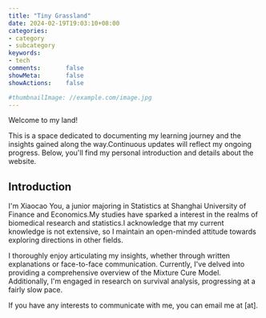 ```yaml
---
title: "Tiny Grassland"
date: 2024-02-19T19:03:10+08:00
categories:
- category
- subcategory
keywords:
- tech
comments:       false
showMeta:       false
showActions:    false

#thumbnailImage: //example.com/image.jpg
---
```


Welcome to my land!

This is a space dedicated to documenting my learning journey and the insights gained along the way.Continuous updates will reflect my ongoing progress. Below, you'll find my personal introduction and details about the website.

## Introduction

I'm Xiaocao You, a junior majoring in Statistics at Shanghai University of Finance and Economics.My studies have sparked a interest in the realms of biomedical research and statistics.I acknowledge that my current knowledge is not extensive, so I maintain an open-minded attitude towards exploring directions in other fields.

I thoroughly enjoy articulating my insights, whether through written explanations or face-to-face communication. Currently, I've delved into providing a comprehensive overview of the Mixture Cure Model. Additionally, I'm engaged in research on survival analysis, progressing at a fairly slow pace.

If you have any interests to communicate with me, you can email me at [at].